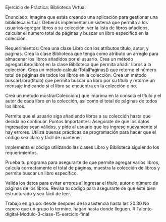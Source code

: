 Ejercicio de Práctica: Biblioteca Virtual

Enunciado:
 Imagina que estás creando una aplicación para gestionar una biblioteca virtual. Deberás implementar un sistema que permita a los usuarios agregar libros a su colección, ver la lista de libros añadidos, calcular el número total de páginas y buscar un libro específico en la colección.

Requerimientos:
 Crea una clase Libro con los atributos titulo, autor, y paginas.
 Crea la clase Biblioteca que tenga como atributo un arreglo para almacenar los libros añadidos por el usuario.
 Crea un método agregarLibro(libro) en la clase Biblioteca que permita añadir libros a la colección.
 Crea un método calcularTotalPaginas() que retorne el número total de páginas de todos los libros en la colección.
Crea un método buscarLibro(titulo) que permita buscar un libro por su título y retorne un mensaje indicando si el libro se encuentra en la colección o no.

Crea un método mostrarColeccion() que imprima en la consola el título y el autor de cada libro en la colección, así como el total de páginas de todos los libros.

Permite que el usuario siga añadiendo libros a su colección hasta que decida no continuar.
Puntos Importantes:
Asegúrate de que los datos ingresados sean válidos, y pide al usuario que los ingrese nuevamente si hay errores.
Utiliza buenas prácticas de programación para hacer que el código sea claro y fácil de mantener.



Implementa el código utilizando las clases Libro y Biblioteca siguiendo los requerimientos.

Prueba tu programa para asegurarte de que permite agregar varios libros, calcula correctamente el total de páginas, muestra la colección de libros y permite buscar un libro específico.

Valida los datos para evitar errores al ingresar el título, autor o número de páginas de los libros.
Revisa tu código para asegurarte de que esté bien estructurado y sea fácil de leer.


Trabajo en grupo: desde despues de la asistencia hasta las 20.30
No espero que un grupo lo termine. hagan hasta donde lleguen. 
#   T a l e n t o - d i g i t a l - M o d u l o - 3 - c l a s e - 1 5 - e e r c i c i o - f i n a l  
 